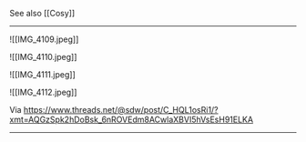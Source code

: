 
See also [[Cosy]]

***

![[IMG_4109.jpeg]]

![[IMG_4110.jpeg]]

![[IMG_4111.jpeg]]

![[IMG_4112.jpeg]]

Via https://www.threads.net/@sdw/post/C_HQL1osRi1/?xmt=AQGzSpk2hDoBsk_6nROVEdm8ACwlaXBVI5hVsEsH91ELKA

---

